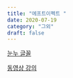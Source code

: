 ```yaml
---
title: "에프트이펙트 "
date: 2020-07-19
category: "그외"
draft: false
---
```


[눈누 글꼴](https://noonnu.cc/)

[동영상 강의 ](https://www.youtube.com/watch?v=ZJqNLtyTKJQ&list=PL25y0vNai5l8pJCo6ZVsSp3AqLwx33EnQ&index=27)
<!--stackedit_data:
eyJoaXN0b3J5IjpbMjA2ODEzNTEzNV19
-->